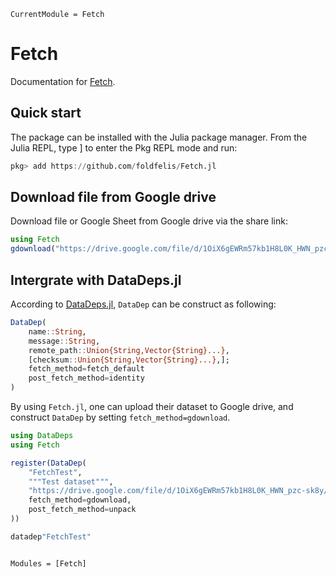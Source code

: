 ```@meta
CurrentModule = Fetch
```

# Fetch

Documentation for [Fetch](https://github.com/foldfelis/Fetch.jl).

## Quick start

The package can be installed with the Julia package manager.
From the Julia REPL, type ] to enter the Pkg REPL mode and run:

```julia
pkg> add https://github.com/foldfelis/Fetch.jl
```

## Download file from Google drive

Download file or Google Sheet from Google drive via the share link:

```julia
using Fetch
gdownload("https://drive.google.com/file/d/1OiX6gEWRm57kb1H8L0K_HWN_pzc-sk8y/view?usp=sharing", pwd())
```

## Intergrate with DataDeps.jl

According to [DataDeps.jl](https://github.com/oxinabox/DataDeps.jl), `DataDep` can be construct as following:

```julia
DataDep(
    name::String,
    message::String,
    remote_path::Union{String,Vector{String}...},
    [checksum::Union{String,Vector{String}...},];
    fetch_method=fetch_default
    post_fetch_method=identity
)
```

By using `Fetch.jl`, one can upload their dataset to Google drive,
and construct `DataDep` by setting `fetch_method=gdownload`.

```julia
using DataDeps
using Fetch

register(DataDep(
    "FetchTest",
    """Test dataset""",
    "https://drive.google.com/file/d/1OiX6gEWRm57kb1H8L0K_HWN_pzc-sk8y/view?usp=sharing",
    fetch_method=gdownload,
    post_fetch_method=unpack
))

datadep"FetchTest"
```

```@index
```

```@autodocs
Modules = [Fetch]
```
